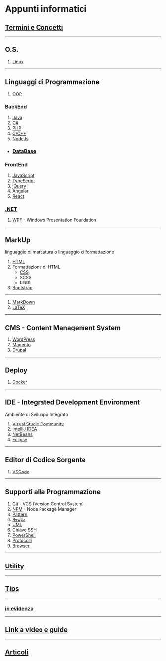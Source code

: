 # Appunti informatici

## [Termini e Concetti](./Termini_e_Concetti/ReadMe.md)

---
## O.S.
1. [Linux](./Linux/ReadMe.md)

---
## Linguaggi di Programmazione
1. [OOP](./OOP/ReadMe.md)

### BackEnd
1. [Java](./Java/ReadMe.md/#Java)
1. [C#](./C%23/ReadMe.md)
1. [PHP](./PHP/ReadMe.md)
1. [C/C++](./C%2B%2B/ReadMe.md)
1. [NodeJs](./NodeJs/ReadMe.md)

- ### [DataBase](./DataBase/ReadMe.md)

### FrontEnd
1. [JavaScript](./JavaScript/ReadMe.md)
1. [TypeScript](./TypeScript/ReadMe.md)
1. [jQuery](./jQuery/ReadMe.md)
1. [Angular](./Angular/ReadMe.md)
1. [React](./React/ReadMe.md)

### [.NET](./dotNET/ReadMe.md)
1. [WPF](./dotNET/WPF/WPF.md) - Windows Presentation Foundation

---
## MarkUp
linguaggio di marcatura o linguaggio di formattazione
1. [HTML](./HTML/ReadMe.md)
1. Formattazione di HTML
    - [CSS](./CSS/ReadMe.md)
    - SCSS
    - LESS
1. [Bootstrap](./Bootstrap/ReadMe.md)

---
1. [MarkDown](./MarkDown/ReadMe.md)
1. [LaTeX](./LaTeX/ReadMe.md)

---
## CMS - Content Management System
1. [WordPress](./CMS/WordPress/ReadMe.md)
1. [Magento](./CMS/Magento/Magento.md)
1. [Drupal](./CMS/Drupal/ReadMe.md) 

---
## Deploy
1. [Docker](./Docker/ReadMe.md)

---
## IDE - Integrated Development Environment
Ambiente di Sviluppo Integrato

1. [Visual Studio Community](./IDE/VisualStudioCommunity/ReadMe.md)
1. [IntelliJ IDEA](./IDE/IntelliJ_IDEA/ReadMe.md)
1. [NetBeans](./IDE/NetBeans/ReadMe.md)
1. [Eclipse](./IDE/Eclipse/ReadMe.md)

---
## Editor di Codice Sorgente
1. [VSCode](./IDE/VSCode/ReadMe.md)

---
## Supporti alla Programmazione
1. [Git](./Git/ReadMe.md) - VCS (Version Control System)
1. [NPM](./Supporti/NPM/ReadMe.md) - Node Package Manager
1. [Pattern](./Supporti/Pattern/ReadMe.md)
1. [RegEx](./Supporti/RegEx/ReadMe.md)
1. [UML](./Supporti/UML/ReadMe.md)
1. [Chiave SSH](./Supporti/Chiave_SSH/Chiave%20per%20GitHub.md)
1. [PowerShell](./Supporti/PowerShell/ReadMe.md) 
1. [Protocolli](./Supporti/Protocolli/Protocolli.md)
1. [Browser](./Supporti/Browser/ReadMe.md)

---
## [Utility](./Supporti/Utility/ReadMe.md)

---
## [Tips](./Supporti/Tips/ReadMe.md)

---
### [in evidenza](./Evidenza.md)

---
## [Link a video e guide](./Supporti/Link/ReadMe.md)

---

## [Articoli](./Articoli/ReadMe.md)